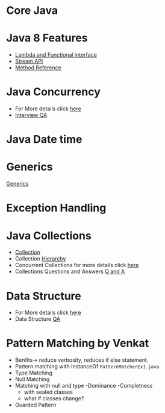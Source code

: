 
# Core Java
# Java 8 Features
- [Lambda and Functional interface](/Java8_Proj/LambdaAndFunctionalInterface.md)
- [Stream API](/Java8_Proj/streams.md)
- [Method Reference](/Java8_Proj/method_reference.md) 
# Java Concurrency
- For More details click [here](/Java8_Proj/concurrency.md)
- [Interview QA](/Java8_Proj/concurrency_qa.md)
# Java Date time

# Generics
[Generics](/Java8_Proj/generics.md)

# Exception Handling

# Java Collections
- [Collection](/Java8_Proj/collections.md)
- Collection [Hierarchy](/Java8_Proj/collections_hierarchy.jpg)
- Concurrent Collections for more details click [here](/Java8_Proj/concurrent_collections.md) 
- Collections Questions and Answers [Q and A](/Java8_Proj/collections_QA.md) 

# Data Structure  
- For More details click [here](/Java8_Proj/data_structure.md)
- Data Structure [QA](/Java8_Proj/data_structureqa.md)

# Pattern Matching by Venkat
- Benfits-> reduce verbosity, reduces if else statement.
- Pattern matching with InstanceOf ```PatternMatcherEx1.java```
- Type Matching
- Null Matching
- Matching with null and type
-Dominance
-Completness
  - with sealed classes
  - what if classes change?
- Guarded Pattern

